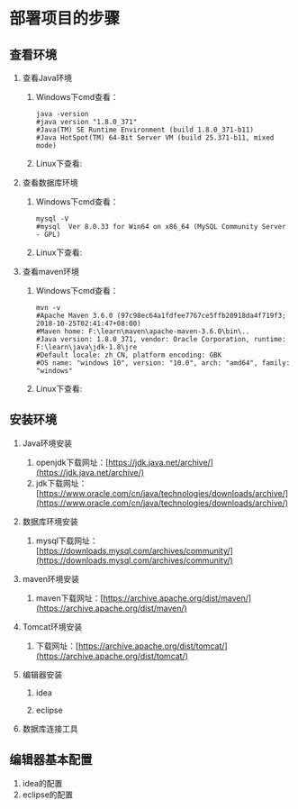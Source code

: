 # 部署项目的步骤

## 查看环境

1. 查看Java环境

   1. Windows下cmd查看：

      ```shell
      java -version
      #java version "1.8.0_371"
      #Java(TM) SE Runtime Environment (build 1.8.0_371-b11)
      #Java HotSpot(TM) 64-Bit Server VM (build 25.371-b11, mixed mode)
      ```

   2. Linux下查看:

2. 查看数据库环境

   1. Windows下cmd查看：

      ```shell
      mysql -V
      #mysql  Ver 8.0.33 for Win64 on x86_64 (MySQL Community Server - GPL)
      ```

   2. Linux下查看:

3. 查看maven环境

   1. Windows下cmd查看：

      ```shell
      mvn -v
      #Apache Maven 3.6.0 (97c98ec64a1fdfee7767ce5ffb20918da4f719f3; 2018-10-25T02:41:47+08:00)
      #Maven home: F:\learn\maven\apache-maven-3.6.0\bin\..
      #Java version: 1.8.0_371, vendor: Oracle Corporation, runtime: F:\learn\java\jdk-1.8\jre
      #Default locale: zh_CN, platform encoding: GBK
      #OS name: "windows 10", version: "10.0", arch: "amd64", family: "windows"
      ```

   2. Linux下查看:



## 安装环境

1. Java环境安装
   1. openjdk下载网址：[https://jdk.java.net/archive/](https://jdk.java.net/archive/)
   2. jdk下载网址：[https://www.oracle.com/cn/java/technologies/downloads/archive/](https://www.oracle.com/cn/java/technologies/downloads/archive/)

2. 数据库环境安装
   1. mysql下载网址：[https://downloads.mysql.com/archives/community/](https://downloads.mysql.com/archives/community/)

3. maven环境安装
   1. maven下载网址：[https://archive.apache.org/dist/maven/](https://archive.apache.org/dist/maven/)

4. Tomcat环境安装
   1. 下载网址：[https://archive.apache.org/dist/tomcat/](https://archive.apache.org/dist/tomcat/)

5. 编辑器安装

   1. idea

   2. eclipse
6. 数据库连接工具

## 编辑器基本配置

1. idea的配置
2. eclipse的配置
